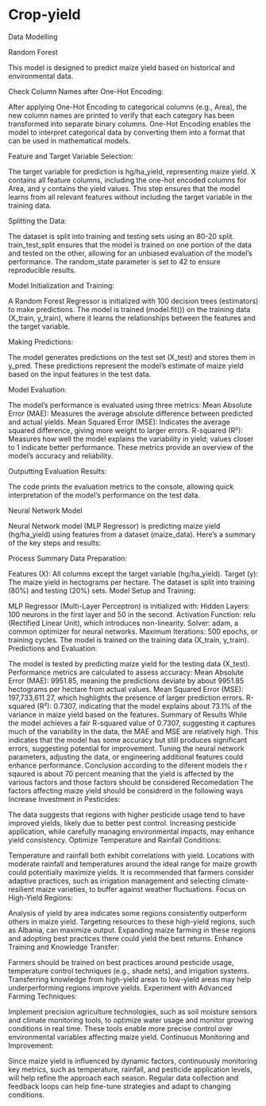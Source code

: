 # Crop-yield

Data Modelling

Random Forest

This model is designed to predict maize yield based on historical and environmental data.

Check Column Names after One-Hot Encoding:


After applying One-Hot Encoding to categorical columns (e.g., Area), the new column names are printed to verify that each category has been transformed into separate binary columns.
One-Hot Encoding enables the model to interpret categorical data by converting them into a format that can be used in mathematical models.

Feature and Target Variable Selection:

The target variable for prediction is hg/ha_yield, representing maize yield.
X contains all feature columns, including the one-hot encoded columns for Area, and y contains the yield values.
This step ensures that the model learns from all relevant features without including the target variable in the training data.

Splitting the Data:

The dataset is split into training and testing sets using an 80-20 split.
train_test_split ensures that the model is trained on one portion of the data and tested on the other, allowing for an unbiased evaluation of the model’s performance.
The random_state parameter is set to 42 to ensure reproducible results.

Model Initialization and Training:

A Random Forest Regressor is initialized with 100 decision trees (estimators) to make predictions.
The model is trained (model.fit()) on the training data (X_train, y_train), where it learns the relationships between the features and the target variable.

Making Predictions:

The model generates predictions on the test set (X_test) and stores them in y_pred.
These predictions represent the model’s estimate of maize yield based on the input features in the test data.

Model Evaluation:

The model’s performance is evaluated using three metrics:
Mean Absolute Error (MAE): Measures the average absolute difference between predicted and actual yields.
Mean Squared Error (MSE): Indicates the average squared difference, giving more weight to larger errors.
R-squared (R²): Measures how well the model explains the variability in yield; values closer to 1 indicate better performance.
These metrics provide an overview of the model’s accuracy and reliability.

Outputting Evaluation Results:

The code prints the evaluation metrics to the console, allowing quick interpretation of the model’s performance on the test data.

 Neural Network Model
 
 Neural Network model (MLP Regressor) is predicting  maize yield (hg/ha_yield) using features from a dataset (maize_data). Here’s a summary of the key steps and results:

Process Summary
Data Preparation:

Features (X): All columns except the target variable (hg/ha_yield).
Target (y): The maize yield in hectograms per hectare.
The dataset is split into training (80%) and testing (20%) sets.
Model Setup and Training:

MLP Regressor (Multi-Layer Perceptron) is initialized with:
Hidden Layers: 100 neurons in the first layer and 50 in the second.
Activation Function: relu (Rectified Linear Unit), which introduces non-linearity.
Solver: adam, a common optimizer for neural networks.
Maximum Iterations: 500 epochs, or training cycles.
The model is trained on the training data (X_train, y_train).
Predictions and Evaluation:

The model is tested by predicting maize yield for the testing data (X_test).
Performance metrics are calculated to assess accuracy:
Mean Absolute Error (MAE): 9951.85, meaning the predictions deviate by about 9951.85 hectograms per hectare from actual values.
Mean Squared Error (MSE): 197,733,611.27, which highlights the presence of larger prediction errors.
R-squared (R²): 0.7307, indicating that the model explains about 73.1% of the variance in maize yield based on the features.
Summary of Results
While the model achieves a fair R-squared value of 0.7307, suggesting it captures much of the variability in the data, the MAE and MSE are relatively high. This indicates that the model has some accuracy but still produces significant errors, suggesting potential for improvement. Tuning the neural network parameters, adjusting the data, or engineering additional features could enhance performance.
Conclusion 
according to the diferent models the r sqaured is about 70 percent meaning that the yield is affected by the various factors and those factors should be considered
Recomedation 
The factors affecting maize yield should be considrerd in the following ways
Increase Investment in Pesticides:

The data suggests that regions with higher pesticide usage tend to have improved yields, likely due to better pest control. Increasing pesticide application, while carefully managing environmental impacts, may enhance yield consistency.
Optimize Temperature and Rainfall Conditions:

Temperature and rainfall both exhibit correlations with yield. Locations with moderate rainfall and temperatures around the ideal range for maize growth could potentially maximize yields. It is recommended that farmers consider adaptive practices, such as irrigation management and selecting climate-resilient maize varieties, to buffer against weather fluctuations.
Focus on High-Yield Regions:

Analysis of yield by area indicates some regions consistently outperform others in maize yield. Targeting resources to these high-yield regions, such as Albania, can maximize output. Expanding maize farming in these regions and adopting best practices there could yield the best returns.
Enhance Training and Knowledge Transfer:

Farmers should be trained on best practices around pesticide usage, temperature control techniques (e.g., shade nets), and irrigation systems. Transferring knowledge from high-yield areas to low-yield areas may help underperforming regions improve yields.
Experiment with Advanced Farming Techniques:

Implement precision agriculture technologies, such as soil moisture sensors and climate monitoring tools, to optimize water usage and monitor growing conditions in real time. These tools enable more precise control over environmental variables affecting maize yield.
Continuous Monitoring and Improvement:

Since maize yield is influenced by dynamic factors, continuously monitoring key metrics, such as temperature, rainfall, and pesticide application levels, will help refine the approach each season. Regular data collection and feedback loops can help fine-tune strategies and adapt to changing conditions.

